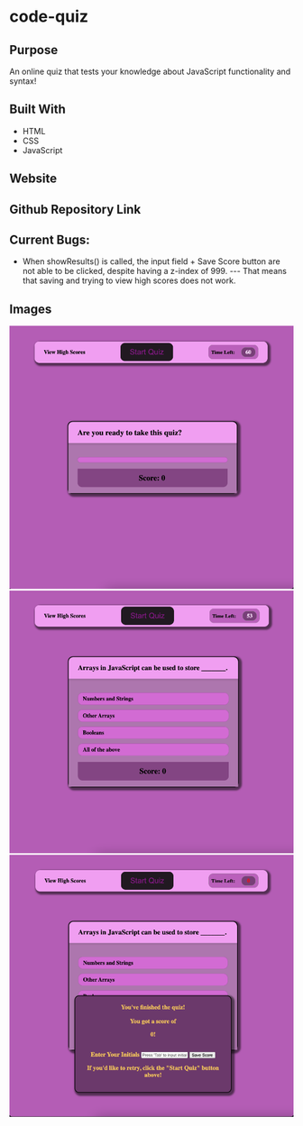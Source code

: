 # code-quiz

## Purpose 
An online quiz that tests your knowledge about JavaScript functionality and syntax!

## Built With 
* HTML 
* CSS 
* JavaScript 

## Website 

## Github Repository Link 

## Current Bugs:
* When showResults() is called, the input field + Save Score button are not able to be clicked, despite having a z-index of 999. --- That means that saving and trying to view high scores does not work. 

## Images 

![img](./assets/images/cq-initial.png)
![img](./assets/images/cq-initiated.png)
![img](./assets/images/cq-fin.png)